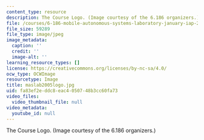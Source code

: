 ```yaml
---
content_type: resource
description: The Course Logo. (Image courtesy of the 6.186 organizers.)
file: /courses/6-186-mobile-autonomous-systems-laboratory-january-iap-2005/fa83ef2eddc8eac4050748b3cc60fa73_maslab2005logo.jpg
file_size: 59289
file_type: image/jpeg
image_metadata:
  caption: ''
  credit: ''
  image-alt: ''
learning_resource_types: []
license: https://creativecommons.org/licenses/by-nc-sa/4.0/
ocw_type: OCWImage
resourcetype: Image
title: maslab2005logo.jpg
uid: fa83ef2e-ddc8-eac4-0507-48b3cc60fa73
video_files:
  video_thumbnail_file: null
video_metadata:
  youtube_id: null
---
```

The Course Logo. (Image courtesy of the 6.186 organizers.)